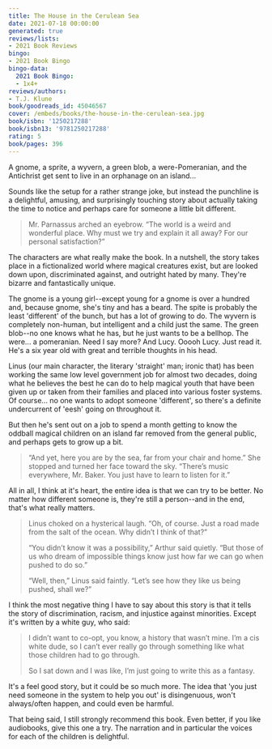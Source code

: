```yaml
---
title: The House in the Cerulean Sea
date: 2021-07-18 00:00:00
generated: true
reviews/lists:
- 2021 Book Reviews
bingo:
- 2021 Book Bingo
bingo-data:
  2021 Book Bingo:
  - 1x4+
reviews/authors:
- T.J. Klune
book/goodreads_id: 45046567
cover: /embeds/books/the-house-in-the-cerulean-sea.jpg
book/isbn: '1250217288'
book/isbn13: '9781250217288'
rating: 5
book/pages: 396
---
```

A gnome, a sprite, a wyvern, a green blob, a were-Pomeranian, and the Antichrist get sent to live in an orphanage on an island...  

Sounds like the setup for a rather strange joke, but instead the punchline is a delightful, amusing, and surprisingly touching story about actually taking the time to notice and perhaps care for someone a little bit different.  

<!--more-->

> Mr. Parnassus arched an eyebrow. “The world is a weird and wonderful place.
> Why must we try and explain it all away? For our personal satisfaction?”

The characters are what really make the book. In a nutshell, the story takes place in a fictionalized world where magical creatures exist, but are looked down upon, discriminated against, and outright hated by many. They're bizarre and fantastically unique.  

The gnome is a young girl--except young for a gnome is over a hundred and, because gnome, she's tiny and has a beard. The spite is probably the least 'different' of the bunch, but has a lot of growing to do. The wyvern is completely non-human, but intelligent and a child just the same. The green blob--no one knows what he has, but he just wants to be a bellhop. The were... a pomeranian. Need I say more? And Lucy. Ooooh Lucy. Just read it. He's a six year old with great and terrible thoughts in his head.  

Linus (our main character, the literary 'straight' man; ironic that) has been working the same low level government job for almost two decades, doing what he believes the best he can do to help magical youth that have been given up or taken from their families and placed into various foster systems. Of course... no one wants to adopt someone 'different', so there's a definite undercurrent of 'eesh' going on throughout it.  

But then he's sent out on a job to spend a month getting to know the oddball magical children on an island far removed from the general public, and perhaps gets to grow up a bit.  

> “And yet, here you are by the sea, far from your chair and home.” She
> stopped and turned her face toward the sky. “There’s music everywhere, Mr.
> Baker. You just have to learn to listen for it.”

All in all, I think at it's heart, the entire idea is that we can try to be better. No matter how different someone is, they're still a person--and in the end, that's what really matters.  

> Linus choked on a hysterical laugh. “Oh, of course. Just a road made from
> the salt of the ocean. Why didn’t I think of that?”  
>
> “You didn’t know it was a possibility,” Arthur said quietly. “But those of
> us who dream of impossible things know just how far we can go when pushed to
> do so.”  
>
> “Well, then,” Linus said faintly. “Let’s see how they like us being pushed,
> shall we?”  

I think the most negative thing I have to say about this story is that it tells the story of discrimination, racism, and injustice against minorities. Except it's written by a white guy, who said:  

> I didn’t want to co-opt, you know, a history that wasn’t mine. I’m a cis
> white dude, so I can’t ever really go through something like what those
> children had to go through.  
> 
> So I sat down and I was like, I’m just going to write this as a fantasy.  

It's a feel good story, but it could be so much more. The idea that 'you just need someone in the system to help you out' is disingenuous, won't always/often happen, and could even be harmful.  

That being said, I still strongly recommend this book. Even better, if you like audiobooks, give this one a try. The narration and in particular the voices for each of the children is delightful.
